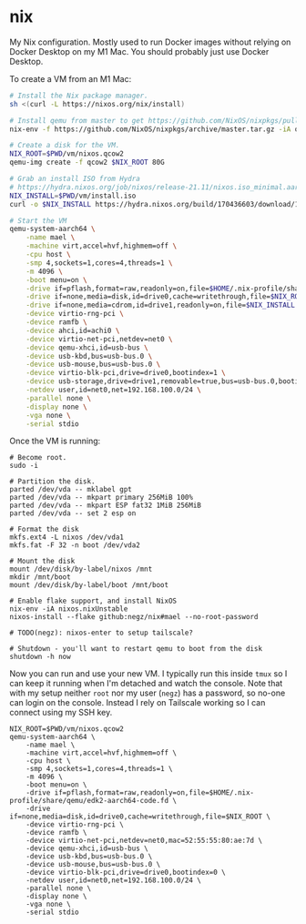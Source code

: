 # nix

My Nix configuration. Mostly used to run Docker images without relying on
Docker Desktop on my M1 Mac. You should probably just use Docker Desktop.

To create a VM from an M1 Mac:

```bash
# Install the Nix package manager.
sh <(curl -L https://nixos.org/nix/install)

# Install qemu from master to get https://github.com/NixOS/nixpkgs/pull/164908
nix-env -f https://github.com/NixOS/nixpkgs/archive/master.tar.gz -iA qemu

# Create a disk for the VM.
NIX_ROOT=$PWD/vm/nixos.qcow2
qemu-img create -f qcow2 $NIX_ROOT 80G

# Grab an install ISO from Hydra
# https://hydra.nixos.org/job/nixos/release-21.11/nixos.iso_minimal.aarch64-linux/all
NIX_INSTALL=$PWD/vm/install.iso
curl -o $NIX_INSTALL https://hydra.nixos.org/build/170436603/download/1/nixos-minimal-21.11.336635.31aa631dbc4-aarch64-linux.iso

# Start the VM
qemu-system-aarch64 \
    -name mael \
    -machine virt,accel=hvf,highmem=off \
    -cpu host \
    -smp 4,sockets=1,cores=4,threads=1 \
    -m 4096 \
    -boot menu=on \
    -drive if=pflash,format=raw,readonly=on,file=$HOME/.nix-profile/share/qemu/edk2-aarch64-code.fd \
    -drive if=none,media=disk,id=drive0,cache=writethrough,file=$NIX_ROOT \
    -drive if=none,media=cdrom,id=drive1,readonly=on,file=$NIX_INSTALL \
    -device virtio-rng-pci \
    -device ramfb \
    -device ahci,id=achi0 \
    -device virtio-net-pci,netdev=net0 \
    -device qemu-xhci,id=usb-bus \
    -device usb-kbd,bus=usb-bus.0 \
    -device usb-mouse,bus=usb-bus.0 \
    -device virtio-blk-pci,drive=drive0,bootindex=1 \
    -device usb-storage,drive=drive1,removable=true,bus=usb-bus.0,bootindex=0 \
    -netdev user,id=net0,net=192.168.100.0/24 \
    -parallel none \
    -display none \
    -vga none \
    -serial stdio
```

Once the VM is running:

```shell
# Become root.
sudo -i

# Partition the disk.
parted /dev/vda -- mklabel gpt
parted /dev/vda -- mkpart primary 256MiB 100%
parted /dev/vda -- mkpart ESP fat32 1MiB 256MiB
parted /dev/vda -- set 2 esp on

# Format the disk
mkfs.ext4 -L nixos /dev/vda1
mkfs.fat -F 32 -n boot /dev/vda2

# Mount the disk
mount /dev/disk/by-label/nixos /mnt
mkdir /mnt/boot
mount /dev/disk/by-label/boot /mnt/boot

# Enable flake support, and install NixOS
nix-env -iA nixos.nixUnstable
nixos-install --flake github:negz/nix#mael --no-root-password

# TODO(negz): nixos-enter to setup tailscale?

# Shutdown - you'll want to restart qemu to boot from the disk
shutdown -h now
```

Now you can run and use your new VM. I typically run this inside `tmux` so I can
keep it running when I'm detached and watch the console. Note that with my setup
neither `root` nor my user (`negz`) has a password, so no-one can login on the
console. Instead I rely on Tailscale working so I can connect using my SSH key.

```
NIX_ROOT=$PWD/vm/nixos.qcow2
qemu-system-aarch64 \
    -name mael \
    -machine virt,accel=hvf,highmem=off \
    -cpu host \
    -smp 4,sockets=1,cores=4,threads=1 \
    -m 4096 \
    -boot menu=on \
    -drive if=pflash,format=raw,readonly=on,file=$HOME/.nix-profile/share/qemu/edk2-aarch64-code.fd \
    -drive if=none,media=disk,id=drive0,cache=writethrough,file=$NIX_ROOT \
    -device virtio-rng-pci \
    -device ramfb \
    -device virtio-net-pci,netdev=net0,mac=52:55:55:80:ae:7d \
    -device qemu-xhci,id=usb-bus \
    -device usb-kbd,bus=usb-bus.0 \
    -device usb-mouse,bus=usb-bus.0 \
    -device virtio-blk-pci,drive=drive0,bootindex=0 \
    -netdev user,id=net0,net=192.168.100.0/24 \
    -parallel none \
    -display none \
    -vga none \
    -serial stdio
```
